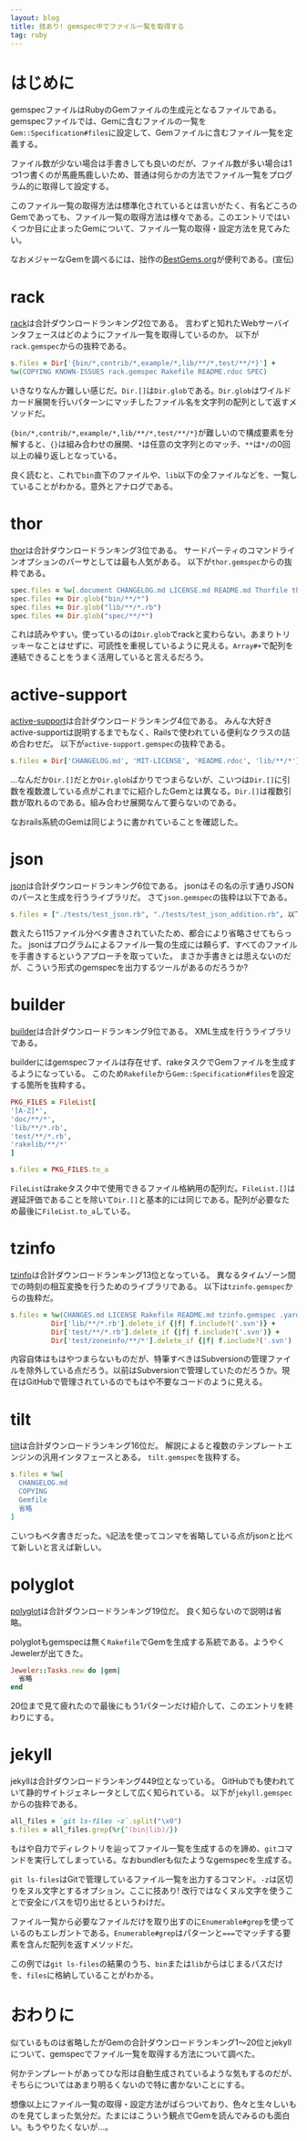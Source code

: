 ```yaml
---
layout: blog
title: 技あり! gemspec中でファイル一覧を取得する
tag: ruby
---
```




# はじめに

gemspecファイルはRubyのGemファイルの生成元となるファイルである。gemspecファイルでは、Gemに含むファイルの一覧を`Gem::Specification#files`に設定して、Gemファイルに含むファイル一覧を定義する。

ファイル数が少ない場合は手書きしても良いのだが、ファイル数が多い場合は1つ1つ書くのが馬鹿馬鹿しいため、普通は何らかの方法でファイル一覧をプログラム的に取得して設定する。

このファイル一覧の取得方法は標準化されているとは言いがたく、有名どころのGemであっても、ファイル一覧の取得方法は様々である。このエントリではいくつか目に止まったGemについて、ファイル一覧の取得・設定方法を見てみたい。

なおメジャーなGemを調べるには、拙作の[BestGems.org](http://bestgems.org/)が便利である。(宣伝)

# rack

[rack](https://github.com/rack/rack)は合計ダウンロードランキング2位である。
言わずと知れたWebサーバインタフェースはどのようにファイル一覧を取得しているのか。
以下が`rack.gemspec`からの抜粋である。

~~~~ruby
s.files = Dir['{bin/*,contrib/*,example/*,lib/**/*,test/**/*}'] +
%w(COPYING KNOWN-ISSUES rack.gemspec Rakefile README.rdoc SPEC)
~~~~

いきなりなんか難しい感じだ。`Dir.[]`は`Dir.glob`である。`Dir.glob`はワイルドカード展開を行いパターンにマッチしたファイル名を文字列の配列として返すメソッドだ。

`{bin/*,contrib/*,example/*,lib/**/*,test/**/*}`が難しいので構成要素を分解すると、`{}`は組み合わせの展開、`*`は任意の文字列とのマッチ、`**`は`*/`の0回以上の繰り返しとなっている。

良く読むと、これで`bin`直下のファイルや、`lib`以下の全ファイルなどを、一覧していることがわかる。意外とアナログである。

# thor

[thor](https://github.com/erikhuda/thor)は合計ダウンロードランキング3位である。
サードパーティのコマンドラインオプションのパーサとしては最も人気がある。
以下が`thor.gemspec`からの抜粋である。

~~~~ruby
spec.files = %w[.document CHANGELOG.md LICENSE.md README.md Thorfile thor.gemspec]
spec.files += Dir.glob("bin/**/*")
spec.files += Dir.glob("lib/**/*.rb")
spec.files += Dir.glob("spec/**/*")
~~~~

これは読みやすい。使っているのは`Dir.glob`でrackと変わらない。あまりトリッキーなことはせずに、可読性を重視しているように見える。`Array#+`で配列を連結できることをうまく活用していると言えるだろう。

# active-support

[active-support](https://github.com/rails/rails/tree/master/activesupport)は合計ダウンロードランキング4位である。
みんな大好きactive-supportは説明するまでもなく、Railsで使われている便利なクラスの詰め合わせだ。
以下が`active-support.gemspec`の抜粋である。

~~~~ruby
s.files = Dir['CHANGELOG.md', 'MIT-LICENSE', 'README.rdoc', 'lib/**/*']
~~~~

…なんだか`Dir.[]`だとか`Dir.glob`ばかりでつまらないが、こいつは`Dir.[]`に引数を複数渡している点がこれまでに紹介したGemとは異なる。`Dir.[]`は複数引数が取れるのである。組み合わせ展開なんて要らないのである。

なおrails系統のGemは同じように書かれていることを確認した。

# json

[json](https://github.com/flori/json)は合計ダウンロードランキング6位である。
jsonはその名の示す通りJSONのパースと生成を行うライブラリだ。
さて`json.gemspec`の抜粋は以下である。

~~~~ruby
s.files = ["./tests/test_json.rb", "./tests/test_json_addition.rb", 以下略
~~~~

数えたら115ファイル分ベタ書きされていたため、都合により省略させてもらった。
jsonはプログラムによるファイル一覧の生成には頼らず、すべてのファイルを手書きするというアプローチを取っていた。
まさか手書きとは思えないのだが、こういう形式のgemspecを出力するツールがあるのだろうか?

# builder

[builder](https://github.com/jimweirich/builder)は合計ダウンロードランキング9位である。
XML生成を行うライブラリである。

builderにはgemspecファイルは存在せず、rakeタスクでGemファイルを生成するようになっている。
このため`Rakefile`から`Gem::Specification#files`を設定する箇所を抜粋する。

~~~~ruby
PKG_FILES = FileList[
'[A-Z]*',
'doc/**/*',
'lib/**/*.rb',
'test/**/*.rb',
'rakelib/**/*'
]
~~~~

~~~~ruby
s.files = PKG_FILES.to_a
~~~~

`FileList`はrakeタスク中で使用できるファイル格納用の配列だ。`FileList.[]`は遅延評価であることを除いて`Dir.[]`と基本的には同じである。配列が必要なため最後に`FileList.to_a`している。

# tzinfo

[tzinfo](https://github.com/tzinfo/tzinfo)は合計ダウンロードランキング13位となっている。
異なるタイムゾーン間での時刻の相互変換を行うためのライブラリである。
以下は`tzinfo.gemspec`からの抜粋だ。

~~~~ruby
s.files = %w(CHANGES.md LICENSE Rakefile README.md tzinfo.gemspec .yardopts) +
          Dir['lib/**/*.rb'].delete_if {|f| f.include?('.svn')} +
          Dir['test/**/*.rb'].delete_if {|f| f.include?('.svn')} +
          Dir['test/zoneinfo/**/*'].delete_if {|f| f.include?('.svn') || File.symlink?(f)}
~~~~

内容自体はもはやつまらないものだが、特筆すべきはSubversionの管理ファイルを除外している点だろう。以前はSubversionで管理していたのだろうか。現在はGitHubで管理されているのでもはや不要なコードのように見える。

# tilt

[tilt](https://github.com/rtomayko/tilt)は合計ダウンロードランキング16位だ。
解説によると複数のテンプレートエンジンの汎用インタフェースとある。
`tilt.gemspec`を抜粋する。

~~~~ruby
s.files = %w[
  CHANGELOG.md
  COPYING
  Gemfile
  省略
]
~~~~

こいつもベタ書きだった。`%`記法を使ってコンマを省略している点がjsonと比べて新しいと言えば新しい。

# polyglot

[polyglot](https://github.com/cjheath/polyglot)は合計ダウンロードランキング19位だ。
良く知らないので説明は省略。

polyglotもgemspecは無く`Rakefile`でGemを生成する系統である。ようやくJewelerが出てきた。

~~~~ruby
Jeweler::Tasks.new do |gem|
  省略
end
~~~~

20位まで見て疲れたので最後にもう1パターンだけ紹介して、このエントリを終わりにする。

# jekyll

jekyllは合計ダウンロードランキング449位となっている。
GitHubでも使われていて静的サイトジェネレータとして広く知られている。
以下が`jekyll.gemspec`からの抜粋である。

~~~~ruby
all_files = `git ls-files -z`.split("\x0")
s.files = all_files.grep(%r{^(bin|lib)/})
~~~~

もはや自力でディレクトリを辿ってファイル一覧を生成するのを諦め、`git`コマンドを実行してしまっている。なおbundlerも似たようなgemspecを生成する。

`git ls-files`はGitで管理しているファイル一覧を出力するコマンド。`-z`は区切りをヌル文字とするオプション。ここに技あり! 改行ではなくヌル文字を使うことで安全にパスを切り出せるというわけだ。

ファイル一覧から必要なファイルだけを取り出すのに`Enumerable#grep`を使っているのもエレガントである。`Enumerable#grep`はパターンと`===`でマッチする要素を含んだ配列を返すメソッドだ。

この例では`git ls-files`の結果のうち、`bin`または`lib`からはじまるパスだけを、`files`に格納していることがわかる。

# おわりに

似ているものは省略したがGemの合計ダウンロードランキング1〜20位とjekyllについて、gemspecでファイル一覧を取得する方法について調べた。

何かテンプレートがあってひな形は自動生成されているような気もするのだが、そちらについてはあまり明るくないので特に書かないことにする。

想像以上にファイル一覧の取得・設定方法がばらついており、色々と生々しいものを見てしまった気分だ。たまにはこういう観点でGemを読んでみるのも面白い。もうやりたくないが…。
